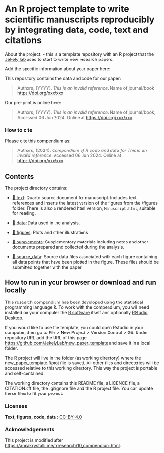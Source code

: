 
<!-- README.md is generated from README.Rmd. Please edit that file -->

# An R project template to write scientific manuscripts reproducibly by integrating data, code, text and citations

About the project: - this is a template repository with an R project
that the [Jékely
lab](https://www.cos.uni-heidelberg.de/en/research-groups/gaspar-jekely)
uses to start to write new research papers.

Add the specific information about your paper here:

This repository contains the data and code for our paper:

> Authors, (YYYY). *This is an invalid reference*. Name of journal/book
> <https://doi.org/xxx/xxx>

Our pre-print is online here:

> Authors, (YYYY). *This is an invalid reference*. Name of journal/book,
> Accessed 06 Jun 2024. Online at <https://doi.org/xxx/xxx>

### How to cite

Please cite this compendium as:

> Authors, (2024). *Compendium of R code and data for This is an invalid
> reference*. Accessed 06 Jun 2024. Online at <https://doi.org/xxx/xxx>

## Contents

The project directory contains:

- [:file_folder: text](manuscript/Manuscript.qmd): Quarto source
  document for manuscript. Includes text, references and inserts the
  latest version of the figures from the /figures folder. There is also
  a rendered html version, `Manuscript.html`, suitable for reading.

- [:file_folder: data](analysis/data): Data used in the analysis.

- [:file_folder: figures](manuscript/figures): Plots and other
  illustrations

- [:file_folder: supplements](manuscript/supplements): Supplementary
  materials including notes and other documents prepared and collected
  during the analysis.

- [:file_folder: source_data](manuscript/source_data): Source data files
  associated with each figure containing all data points that have been
  plotted in the figure. These files should be submitted together with
  the paper.

## How to run in your browser or download and run locally

This research compendium has been developed using the statistical
programming language R. To work with the compendium, you will need
installed on your computer the [R
software](https://cloud.r-project.org/) itself and optionally [RStudio
Desktop](https://rstudio.com/products/rstudio/download/).

If you would like to use the template, you could open Rstudio in your
computer, then go to File \> New Project \> Version Control \> Git.
Under repository URL add the URL of this page
<https://github.com/JekelyLab/new_paper_template> and save it in a local
folder.

The R project will live in the folder (as working directory) where the
new_paper_template.Rproj file is saved. All other files and directories
will be accessed relative to this working directory. This way the
project is portable and self-contained.

The working directory contains this README file, a LICENCE file, a
CITATION.cff file, the .gitignore file and the R project file. You can
update these files to fit your project.

### Licenses

**Text, figures, code, data :**
[CC-BY-4.0](http://creativecommons.org/licenses/by/4.0/)

### Acknowledgements

This project is modified after
<https://annakrystalli.me/rrresearch/10_compendium.html>.
